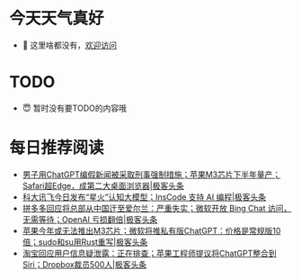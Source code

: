 # 今天天气真好
- 👋 这里啥都没有，[欢迎访问](https://zhangfeng-ola.github.io/)
<!---
- 👀 I’m interested in ...
- 🌱 I’m currently learning ...
- 💞️ I’m looking to collaborate on ...
- 📫 How to reach me ...
- 😇 I'm doing something ...

--->

# TODO 
- 😇 暂时没有要TODO的内容哦

<!---
zhangfeng-ola/zhangfeng-ola is a ✨ special ✨ repository because its `README.md` (this file) appears on your GitHub profile.
You can click the Preview link to take a look at your changes.
--->

# 每日推荐阅读
<!-- BLOG-POST-LIST:START -->
- [男子用ChatGPT编假新闻被采取刑事强制措施；苹果M3芯片下半年量产；Safari超Edge，成第二大桌面浏览器|极客头条](https://blog.csdn.net/weixin_39786569/article/details/130553591)
- [科大讯飞今日发布“星火”认知大模型；InsCode 支持 AI 编程|极客头条](https://blog.csdn.net/weixin_39786569/article/details/130519909)
- [拼多多回应将总部从中国迁至爱尔兰：严重失实；微软开放 Bing Chat 访问，无需等待；OpenAI 亏损翻倍|极客头条](https://blog.csdn.net/weixin_39786569/article/details/130500036)
- [苹果今年或无法推出M3芯片；​微软将推私有版ChatGPT：价格是常规版10倍；sudo和su用Rust重写|极客头条](https://blog.csdn.net/weixin_39786569/article/details/130480808)
- [淘宝回应用户信息疑泄露：正在排查；苹果工程师提议将ChatGPT整合到Siri；Dropbox裁员500人|极客头条](https://blog.csdn.net/weixin_39786569/article/details/130419778)
<!-- BLOG-POST-LIST:END -->
